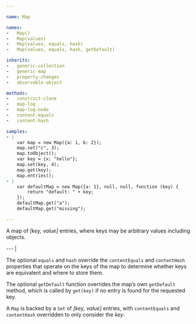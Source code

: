 ```yaml
---

name: Map

names:
-   Map()
-   Map(values)
-   Map(values, equals, hash)
-   Map(values, equals, hash, getDefault)

inherits:
-   generic-collection
-   generic-map
-   property-changes
-   observable-object

methods:
-   construct-clone
-   map-log
-   map-log-node
-   content-equals
-   content-hash

samples:
- |
    var map = new Map({a: 1, b: 2});
    map.set("c", 3);
    map.toObject();
    var key = {x: "hello"};
    map.set(key, 4);
    map.get(key);
    map.entries();
- |
    var defaultMap = new Map({a: 1}, null, null, function (key) {
        return "default: " + key;
    });
    defaultMap.get("a");
    defaultMap.get("missing");

---
```


A map of *[key, value]* entries, where keys may be arbitrary values including
objects.

--- |

The optional `equals` and `hash` override the `contentEquals` and `contentHash`
properties that operate on the keys of the map to determine whether keys are
equivalent and where to store them.

The optional `getDefault` function overrides the map’s own `getDefault` method,
which is called by `get(key)` if no entry is found for the requested key.

A `Map` is backed by a `Set` of *[key, value]* entries, with `contentEquals` and
`contentHash` overridden to only consider the *key*.

